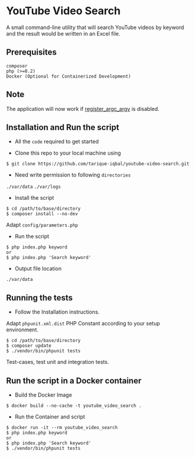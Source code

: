 # YouTube Video Search
A small command-line utility that will search YouTube videos by keyword and the result would be written in an Excel file.

## Prerequisites

```
composer
php (>=8.2)
Docker (Optional for Containerized Development)
```

## Note
The application will now work if [register_argc_argv](http://php.net/manual/en/ini.core.php#ini.register-argc-argv) is disabled.

## Installation and Run the script

- All the `code` required to get started

- Clone this repo to your local machine using
```shell
$ git clone https://github.com/tarique-iqbal/youtube-video-search.git
```

- Need write permission to following `directories`

`./var/data` `./var/logs` 

- Install the script

```shell
$ cd /path/to/base/directory
$ composer install --no-dev
```

Adapt `config/parameters.php`

- Run the script

```shell
$ php index.php keyword
or
$ php index.php 'Search keyword'
```

- Output file location

`./var/data`

## Running the tests

- Follow the Installation instructions.

Adapt `phpunit.xml.dist` PHP Constant according to your setup environment.

```shell
$ cd /path/to/base/directory
$ composer update
$ ./vendor/bin/phpunit tests
```

Test-cases, test unit and integration tests.

## Run the script in a Docker container
- Build the Docker Image
```shell
$ docker build --no-cache -t youtube_video_search .
```

- Run the Container and script
```shell
$ docker run -it --rm youtube_video_search
$ php index.php keyword
or
$ php index.php 'Search keyword'
$ ./vendor/bin/phpunit tests
```
